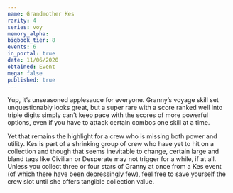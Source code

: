 ```yaml
---
name: Grandmother Kes
rarity: 4
series: voy
memory_alpha:
bigbook_tier: 8
events: 6
in_portal: true
date: 11/06/2020
obtained: Event
mega: false
published: true
---
```


Yup, it’s unseasoned applesauce for everyone. Granny’s voyage skill set unquestionably looks great, but a super rare with a score ranked well into triple digits simply can’t keep pace with the scores of more powerful options, even if you have to attack certain combos one skill at a time. 

Yet that remains the highlight for a crew who is missing both power and utility. Kes is part of a shrinking group of crew who have yet to hit on a collection and though that seems inevitable to change, certain large and bland tags like Civilian or Desperate may not trigger for a while, if at all. Unless you collect three or four stars of Granny at once from a Kes event (of which there have been depressingly few), feel free to save yourself the crew slot until she offers tangible collection value.
